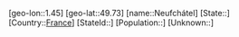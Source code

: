 ﻿---
location: [49.73,1.45]
type: City
tags:
- geo/City


SpocWebEntityId: 32821
isDeleted: false
confidential: public

---
[geo-lon::1.45]
[geo-lat::49.73]
[name::Neufchátel]
[State::]
[Country::[France](geo/Continent/Europe/France.md)]
[StateId::]
[Population::]
[Unknown::]

